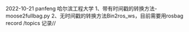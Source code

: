 2022-10-21 panfeng 哈尔滨工程大学
1、带有时间戳的转换方法-moose2fullbag.py 
2、无时间戳的转换方法Bin2ros_ws，目前需要用rosbag record /topics 记录//

